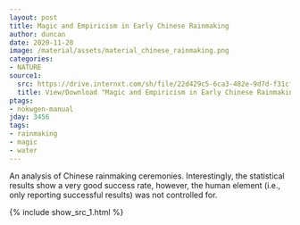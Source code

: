 ```yaml
---
layout: post
title: Magic and Empiricism in Early Chinese Rainmaking
author: duncan
date: 2020-11-20
image: /material/assets/material_chinese_rainmaking.png
categories:
- NATURE
source1:
  src: https://drive.internxt.com/sh/file/22d429c5-6ca3-482e-9d7d-f31cf1b6bfc4/d3ce3a5ffa24b7e08301c9a04b5bab4e761890ed70fda12c98508f112e313ad5
  title: View/Download "Magic and Empiricism in Early Chinese Rainmaking" (22 pages)
ptags:
- nokwgen-manual
jday: 3456
tags:
- rainmaking
- magic
- water
---
```


An analysis of Chinese rainmaking ceremonies.  Interestingly, the statistical results show a very good success rate, however, the human element (i.e., only reporting successful results) was not controlled for.

<!--more-->

{% include show_src_1.html %}


